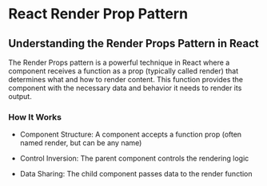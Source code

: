 # React Render Prop Pattern

## Understanding the Render Props Pattern in React
The Render Props pattern is a powerful technique in React where a component receives a function as a prop (typically called render) that determines what and how to render content. This function provides the component with the necessary data and behavior it needs to render its output.

### How It Works
- Component Structure: A component accepts a function prop (often named render, but can be any name)

- Control Inversion: The parent component controls the rendering logic

- Data Sharing: The child component passes data to the render function